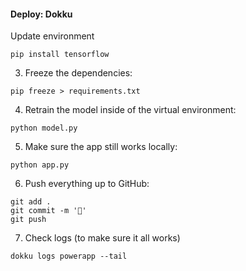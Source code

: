 #### Deploy: Dokku



Update environment

```
pip install tensorflow
```

3. Freeze the dependencies:

```
pip freeze > requirements.txt
```

4. Retrain the model inside of the virtual environment:

```
python model.py
```

5. Make sure the app still works locally:

```
python app.py
```

6. Push everything up to GitHub:

```
git add .
git commit -m '🚀'
git push
```

7. Check logs (to make sure it all works)

```
dokku logs powerapp --tail
```
